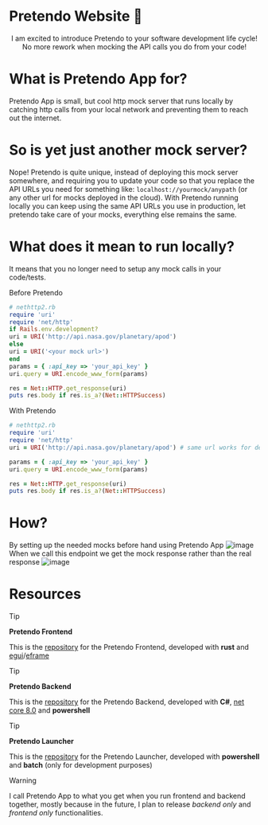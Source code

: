 # Pretendo Website 🐼
<p style="text-align:center">I am excited to introduce Pretendo to your software development life cycle! <br/>
No more rework when mocking the API calls you do from your code! </p>

# What is Pretendo App for?
Pretendo App is small, but cool http mock server that runs locally by catching http calls from your local network and preventing them to reach out the internet. 

# So is yet just another mock server?
Nope! Pretendo is quite unique, instead of deploying this mock server somewhere, and requiring you to update your code so that you replace the API URLs you need for something like: `localhost://yourmock/anypath` (or any other url for mocks deployed in the cloud). With Pretendo running locally you can keep using the same API URLs you use in production, let pretendo take care of your mocks, everything else remains the same.

# What does it mean to run locally?
It means that you no longer need to setup any mock calls in your code/tests. 

Before Pretendo
```ruby
# nethttp2.rb
require 'uri'
require 'net/http'
if Rails.env.development?
uri = URI('http://api.nasa.gov/planetary/apod')
else
uri = URI('<your mock url>')
end
params = { :api_key => 'your_api_key' }
uri.query = URI.encode_www_form(params)

res = Net::HTTP.get_response(uri)
puts res.body if res.is_a?(Net::HTTPSuccess)
```

With Pretendo
```ruby
# nethttp2.rb
require 'uri'
require 'net/http'
uri = URI('http://api.nasa.gov/planetary/apod') # same url works for development, test and production

params = { :api_key => 'your_api_key' }
uri.query = URI.encode_www_form(params)

res = Net::HTTP.get_response(uri)
puts res.body if res.is_a?(Net::HTTPSuccess)
```

# How?
By setting up the needed mocks before hand using Pretendo App
![image](https://github.com/user-attachments/assets/7e009ac0-bacf-4267-af82-8d919db2bb94)
When we call this endpoint we get the mock response rather than the real response
![image](https://github.com/user-attachments/assets/c6985675-d85f-4a70-90b7-979c3ab4f1d1)

# Resources
> [!TIP]
> **Pretendo Frontend**
> 
> This is the [repository](https://github.com/Bengie23/Pretendo_Frontend) for the Pretendo Frontend, developed with **rust** and [egui](https://github.com/emilk/egui)/[eframe](https://github.com/emilk/egui/tree/master/crates/eframe)

> [!TIP]
> **Pretendo Backend**
> 
> This is the  [repository](https://github.com/Bengie23/Pretendo.Backend) for the Pretendo Backend, developed with **C#**, [net core 8.0](https://dotnet.microsoft.com/en-us/download/dotnet/8.0) and **powershell**

> [!TIP]
> **Pretendo Launcher**
> 
> This is the  [repository](https://github.com/Bengie23/Pretendo.Launcher) for the Pretendo Launcher, developed with **powershell** and **batch** (only for development purposes)

> [!WARNING]
> I call Pretendo App to what you get when you run frontend and backend together, mostly because in the future, I plan to release *backend only* and *frontend only* functionalities.
> 
